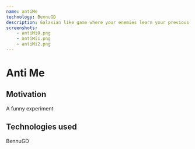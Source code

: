 ```yaml
---
name: antiMe
technology: BennuGD
description: Galaxian like game where your enemies learn your previous moves!
screenshots:
    - antiMi0.png
    - antiMi1.png
    - antiMi2.png
---
```


# Anti Me

## Motivation

A funny experiment

## Technologies used

BennuGD
